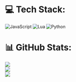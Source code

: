 # 💻 Tech Stack:
![JavaScript](https://img.shields.io/badge/javascript-%23323330.svg?style=for-the-badge&logo=javascript&logoColor=%23F7DF1E) ![Lua](https://img.shields.io/badge/lua-%232C2D72.svg?style=for-the-badge&logo=lua&logoColor=white) ![Python](https://img.shields.io/badge/python-3670A0?style=for-the-badge&logo=python&logoColor=ffdd54)
# 📊 GitHub Stats:
![](https://github-readme-stats.vercel.app/api?username=db2dev&theme=dark&hide_border=true&include_all_commits=false&count_private=false)<br/>![](https://github-readme-streak-stats.herokuapp.com/?user=db2dev&theme=dark&hide_border=true)<br/>![](https://github-readme-stats.vercel.app/api/top-langs/?username=db2dev&theme=dark&hide_border=true&include_all_commits=false&count_private=false&layout=compact)

